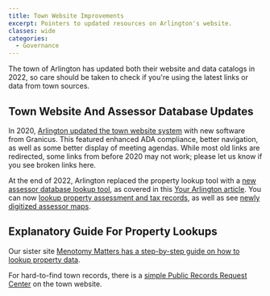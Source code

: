 ```yaml
---
title: Town Website Improvements
excerpt: Pointers to updated resources on Arlington's website.
classes: wide
categories:
  - Governance
---
```


The town of Arlington has updated both their website and data catalogs in 2022, so care should be taken to check if you're using the latest links or data from town sources.

## Town Website And Assessor Database Updates

In 2020, [Arlington updated the town website system](https://www.arlingtonma.gov/Home/Components/News/News/10556/2654?arch=1%2c1&cftype=News) with new software from Granicus.  This featured enhanced ADA compliance, better navigation, as well as some better display of meeting agendas.  While most old links are redirected, some links from before 2020 may not work; please let us know if you see broken links here.

At the end of 2022, Arlington replaced the property lookup tool with a [new assessor database lookup tool](https://www.arlingtonma.gov/Home/Components/News/News/12812/16?backlist=%2fdepartments%2ffinance%2fassessor), as covered in this [Your Arlington article](https://www.yourarlington.com/?view=article&id=21080:assess-010223&catid=31).  You can now [lookup property assessment and tax records](https://arlington.patriotproperties.com/default.asp), as well as see [newly digitized assessor maps](https://www.mapsonline.net/arlingtonma/assessor.html).

## Explanatory Guide For Property Lookups

Our sister site [Menotomy Matters has a step-by-step guide on how to lookup property data](https://menotomymatters.com/howto/researching-property-records/).

For hard-to-find town records, there is a [simple Public Records Request Center](https://www.arlingtonma.gov/departments/town-manager/public-records-center) on the town website.

